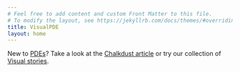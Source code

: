 ```yaml
---
# Feel free to add content and custom Front Matter to this file.
# To modify the layout, see https://jekyllrb.com/docs/themes/#overriding-theme-defaults
title: VisualPDE
layout: home
---
```

<!-- Instantly interact with solutions to partial differential equations (PDEs).<br />
Explore the Collections below or open the <a href='/sim/' target="_blank"><span class='nav-button' style='line-height:30px'>Simulator</span></a>-->

New to [PDEs](https://en.wikipedia.org/wiki/Partial_differential_equation)? Take a look at the [Chalkdust article](https://chalkdustmagazine.com/regulars/on-the-cover/visual-pde/) or try our collection of [Visual stories](/visual-stories).
